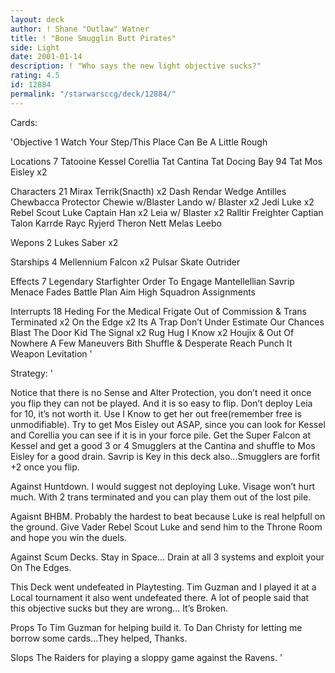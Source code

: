 ```yaml
---
layout: deck
author: ! Shane "Outlaw" Watner
title: ! "Bone Smugglin Butt Pirates"
side: Light
date: 2001-01-14
description: ! "Who says the new light objective sucks?"
rating: 4.5
id: 12884
permalink: "/starwarsccg/deck/12884/"
---
```

Cards: 

'Objective 1
Watch Your Step/This Place Can Be A Little Rough

Locations 7
Tatooine
Kessel
Corellia
Tat Cantina
Tat Docing Bay 94
Tat Mos Eisley x2

Characters 21
Mirax Terrik(Snacth) x2
Dash Rendar
Wedge Antilles
Chewbacca Protector
Chewie w/Blaster
Lando w/ Blaster x2
Jedi Luke x2
Rebel Scout Luke
Captain Han x2
Leia w/ Blaster x2
Ralltir Freighter Captian
Talon Karrde
Rayc Ryjerd
Theron Nett
Melas
Leebo

Wepons 2
Lukes Saber x2

Starships 4
Mellennium Falcon x2
Pulsar Skate
Outrider

Effects 7
Legendary Starfighter
Order To Engage
Mantellellian Savrip
Menace Fades
Battle Plan
Aim High
Squadron Assignments

Interrupts 18
Heding For the Medical Frigate
Out of Commission & Trans Terminated x2
On the Edge x2
Its A Trap
Don’t Under Estimate Our Chances
Blast The Door Kid
The Signal x2
Rug Hug
I Know x2
Houjix & Out Of Nowhere
A Few Maneuvers
Bith Shuffle & Desperate Reach
Punch It
Weapon Levitation
'

Strategy: '

Notice that there is no Sense and Alter Protection, you don’t need it once you flip they can not be played.  And it is so easy to flip.  Don’t deploy Leia for 10, it’s not worth it.  Use I Know to get her out free(remember free is  unmodifiable).  Try to get Mos Eisley out ASAP,  since you can look for Kessel and Corellia  you can see if it is in your force pile.  Get the Super Falcon at Kessel and get a good 3 or 4 Smugglers at the Cantina and shuffle to Mos Eisley for a good drain.  Savrip is Key in this deck also...Smugglers are forfit +2 once you flip.

Against Huntdown.
I would suggest not deploying Luke.  Visage won’t hurt much.  With 2 trans terminated and you can play them out of the lost pile.

Agaisnt BHBM.
Probably the hardest to beat because Luke is real helpfull on the ground.  Give Vader Rebel Scout Luke and send him to the Throne Room and hope you win the duels.

Against Scum Decks.
Stay in Space... Drain at all 3 systems and exploit your On The Edges.

This Deck went undefeated in Playtesting.  Tim Guzman and I played it at a Local tournament it also went undefeated there.  A lot of people said that this objective sucks but they are wrong... It’s Broken.

Props
To Tim Guzman for helping build it.
To Dan Christy for letting me borrow some cards...They helped, Thanks.

Slops
The Raiders for playing a sloppy game against the Ravens.
'
